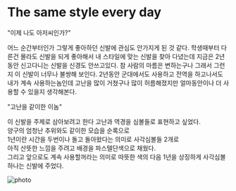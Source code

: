 # The same style every day

"이제 나도 아저씨인가?"

어느 순간부터인가 그렇게 좋아하던 신발에 관심도 안가지게 된 것 같다. 학생때부터 다른건 몰라도 신발을 되게 좋아해서 내 스타일에 맞는 신발을 찾아 다녔는데 지금은 2년동안 신고다니는 신발을 신경도 안쓰고있다. 참 사람의 마름은 변하는구나 그래서 그런지 이 신발이 너무나 불쌍해 보인다. 2년동안 군대에서도 사용하고 전역을 하고나서도 내가 계속 사용하는놈인데 고난을 많이 거쳤구나 많이 허름해졌지만 얼마동안이나 더 사용할 수 있을지 생각해본다.

"고난을 같이한 이놈"

이 신발을 주제로 삼아보려고 한다 고난과 역경을 심볼들로 표현하고 싶었다.  
양구의 엄청난 추위와도 같이한 모습을 순록으로  
1년이란 시간을 두번이나 돌고 돌아왔다는 의미로 사각심볼들 2개로  
아직 산뜻한 느낌을 주려고 배경을 파스텔단색으로 채웠다.  
그리고 앞으로도 계속 사용할꺼라는 의미로 따뜻한 색의 다음 1년을 상징하게 사각심볼하나는 신발에 주었다.

![photo](https://4log.dev/20190605110630/00_graphic.png)
